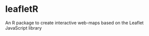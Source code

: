 leafletR
========

An R package to create interactive web-maps based on the Leaflet JavaScript library
